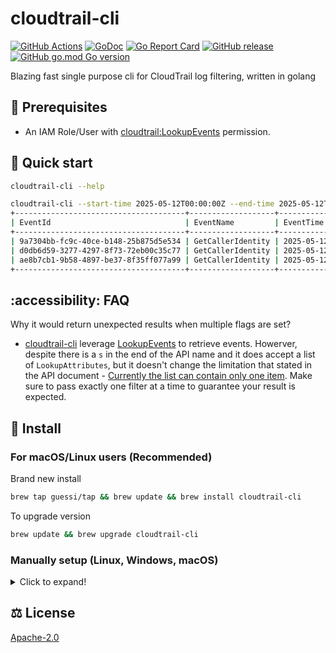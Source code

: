 # cloudtrail-cli

[![GitHub Actions](https://github.com/guessi/cloudtrail-cli/actions/workflows/go.yml/badge.svg?branch=main)](https://github.com/guessi/cloudtrail-cli/actions/workflows/go.yml)
[![GoDoc](https://godoc.org/github.com/guessi/cloudtrail-cli?status.svg)](https://godoc.org/github.com/guessi/cloudtrail-cli)
[![Go Report Card](https://goreportcard.com/badge/github.com/guessi/cloudtrail-cli)](https://goreportcard.com/report/github.com/guessi/cloudtrail-cli)
[![GitHub release](https://img.shields.io/github/release/guessi/cloudtrail-cli.svg)](https://github.com/guessi/cloudtrail-cli/releases/latest)
[![GitHub go.mod Go version](https://img.shields.io/github/go-mod/go-version/guessi/cloudtrail-cli)](https://github.com/guessi/cloudtrail-cli/blob/main/go.mod)

Blazing fast single purpose cli for CloudTrail log filtering, written in golang

## 🔢 Prerequisites

* An IAM Role/User with [cloudtrail:LookupEvents](https://docs.aws.amazon.com/awscloudtrail/latest/APIReference/API_LookupEvents.html) permission.

## 🚀 Quick start

```bash
cloudtrail-cli --help
```

```bash
cloudtrail-cli --start-time 2025-05-12T00:00:00Z --end-time 2025-05-12T01:00:00Z --event-source sts.amazonaws.com --max-results 3
+--------------------------------------+-------------------+----------------------+--------------------------------+-------------------+-------------------+-------------------+----------------------+-----------+----------+
| EventId                              | EventName         | EventTime            | Username                       | EventSource       | UserAgent         | SourceIPAddress   | AccessKeyId          | ErrorCode | ReadOnly |
+--------------------------------------+-------------------+----------------------+--------------------------------+-------------------+-------------------+-------------------+----------------------+-----------+----------+
| 9a7304bb-fc9c-40ce-b148-25b875d5e534 | GetCallerIdentity | 2025-05-12T00:59:57Z | aws-go-sdk-1746934587741269082 | sts.amazonaws.com | eks.amazonaws.com | eks.amazonaws.com | ASIAEXAMPLE098765432 |           | true     |
| d0db6d59-3277-4297-8f73-72eb00c35c77 | GetCallerIdentity | 2025-05-12T00:59:52Z | aws-go-sdk-1746830061119273752 | sts.amazonaws.com | eks.amazonaws.com | eks.amazonaws.com | ASIAEXAMPLE098765432 |           | true     |
| ae8b7cb1-9b58-4897-be37-8f35ff077a99 | GetCallerIdentity | 2025-05-12T00:59:28Z | aws-go-sdk-1746830061119273752 | sts.amazonaws.com | eks.amazonaws.com | eks.amazonaws.com | ASIAEXAMPLE098765432 |           | true     |
+--------------------------------------+-------------------+----------------------+--------------------------------+-------------------+-------------------+-------------------+----------------------+-----------+----------+
```

## :accessibility: FAQ

Why it would return unexpected results when multiple flags are set?

* [cloudtrail-cli](https://github.com/guessi/cloudtrail-cli) leverage [LookupEvents](https://docs.aws.amazon.com/awscloudtrail/latest/APIReference/API_LookupEvents.html) to retrieve events. Howerver, despite there is a `s` in the end of the API name and it does accept a list of `LookupAttributes`, but it doesn't change the limitation that stated in the API document - [Currently the list can contain only one item](https://docs.aws.amazon.com/awscloudtrail/latest/APIReference/API_LookupEvents.html#awscloudtrail-LookupEvents-request-LookupAttributes). Make sure to pass exactly one filter at a time to guarantee your result is expected.


## 👷 Install

### For macOS/Linux users (Recommended)

Brand new install

```bash
brew tap guessi/tap && brew update && brew install cloudtrail-cli
```

To upgrade version

```bash
brew update && brew upgrade cloudtrail-cli
```

### Manually setup (Linux, Windows, macOS)

<details><!-- markdownlint-disable-line -->
<summary>Click to expand!</summary><!-- markdownlint-disable-line -->

#### For Linux users

```bash
curl -fsSL https://github.com/guessi/cloudtrail-cli/releases/latest/download/cloudtrail-cli-Linux-$(uname -m).tar.gz -o - | tar zxvf -
mv ./cloudtrail-cli /usr/local/bin/cloudtrail-cli
```

#### For macOS users

```bash
curl -fsSL https://github.com/guessi/cloudtrail-cli/releases/latest/download/cloudtrail-cli-Darwin-$(uname -m).tar.gz -o - | tar zxvf -
mv ./cloudtrail-cli /usr/local/bin/cloudtrail-cli
```

#### For Windows users

```powershell
$SRC = 'https://github.com/guessi/cloudtrail-cli/releases/latest/download/cloudtrail-cli-Windows-x86_64.tar.gz'
$DST = 'C:\Temp\cloudtrail-cli-Windows-x86_64.tar.gz'
Invoke-RestMethod -Uri $SRC -OutFile $DST
```
</details>

## ⚖️ License

[Apache-2.0](LICENSE)
